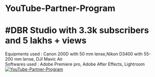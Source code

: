 # YouTube-Partner-Program
#  #DBR Studio with 3.3k subscribers and 5 lakhs + views
Equipments used : Canon 200D with 50 mm lense,Nikon D3400 with 55-200 mm lense, DJI Mavic Air
<br>Softwares used : Adobe Premiere pro, Adobe After Effects, Lightroom
[![YouTube-Partner-Program](https://img.youtube.com/vi/ls4EUK7klV4/0.jpg)](https://www.youtube.com/channel/ls4EUK7klV4)
